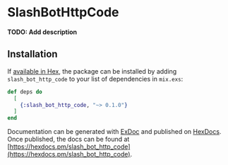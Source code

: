 # SlashBotHttpCode

**TODO: Add description**

## Installation

If [available in Hex](https://hex.pm/docs/publish), the package can be installed
by adding `slash_bot_http_code` to your list of dependencies in `mix.exs`:

```elixir
def deps do
  [
    {:slash_bot_http_code, "~> 0.1.0"}
  ]
end
```

Documentation can be generated with [ExDoc](https://github.com/elixir-lang/ex_doc)
and published on [HexDocs](https://hexdocs.pm). Once published, the docs can
be found at [https://hexdocs.pm/slash_bot_http_code](https://hexdocs.pm/slash_bot_http_code).

